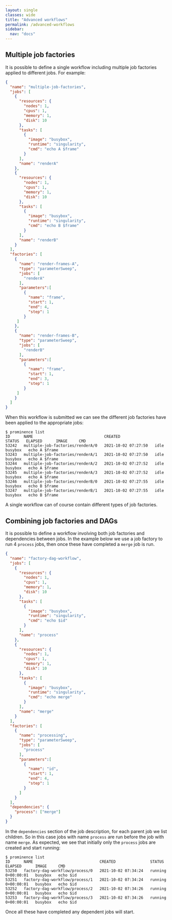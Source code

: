 ```yaml
---
layout: single
classes: wide
title: "Advanced workflows"
permalink: /advanced-workflows
sidebar:
  nav: "docs"
---
```


## Multiple job factories
It is possible to define a single workflow including multiple job factories applied to different jobs. For example:
```json
{
  "name": "multiple-job-factories",
  "jobs": [
    {
      "resources": {
        "nodes": 1,
        "cpus": 1,
        "memory": 1,
        "disk": 10
      },
      "tasks": [
        {
          "image": "busybox",
          "runtime": "singularity",
          "cmd": "echo A $frame"
        }
      ],
      "name": "renderA"
    },
    {
      "resources": {
        "nodes": 1,
        "cpus": 1,
        "memory": 1,
        "disk": 10
      },
      "tasks": [
        {
          "image": "busybox",
          "runtime": "singularity",
          "cmd": "echo B $frame"
        }
      ],
      "name": "renderB"
    }
  ],
  "factories": [
    {
      "name": "render-frames-A",
      "type": "parameterSweep",
      "jobs": [
        "renderA"
      ],
      "parameters":[
        {
          "name": "frame",
          "start": 1,
          "end": 4,
          "step": 1
        }
     ]
    },
    {
      "name": "render-frames-B",
      "type": "parameterSweep",
      "jobs": [
        "renderB"
      ],
      "parameters":[
        {
          "name": "frame",
          "start": 1,
          "end": 3,
          "step": 1
        }
     ]
    }
  ]
}
```
When this workflow is submitted we can see the different job factories have been applied to the appropriate jobs:
```
$ prominence list
ID      NAME                               CREATED               STATUS   ELAPSED      IMAGE     CMD          
53242   multiple-job-factories/renderA/0   2021-10-02 07:27:50   idle                  busybox   echo A $frame
53243   multiple-job-factories/renderA/1   2021-10-02 07:27:50   idle                  busybox   echo A $frame
53244   multiple-job-factories/renderA/2   2021-10-02 07:27:52   idle                  busybox   echo A $frame
53245   multiple-job-factories/renderA/3   2021-10-02 07:27:52   idle                  busybox   echo A $frame
53246   multiple-job-factories/renderB/0   2021-10-02 07:27:55   idle                  busybox   echo B $frame
53247   multiple-job-factories/renderB/1   2021-10-02 07:27:55   idle                  busybox   echo B $frame
```

A single workflow can of course contain different types of job factories.

## Combining job factories and DAGs
It is possible to define a workflow involving both job factories and dependencies between jobs. In the example below we use a job factory to
run 4 `process` jobs, then once these have completed a `merge` job is run.
```json
{
  "name": "factory-dag-workflow",
  "jobs": [
    {
      "resources": {
        "nodes": 1,
        "cpus": 1,
        "memory": 1,
        "disk": 10
      },
      "tasks": [
        {
          "image": "busybox",
          "runtime": "singularity",
          "cmd": "echo $id"
        }
      ],
      "name": "process"
    },
    {
      "resources": {
        "nodes": 1,
        "cpus": 1,
        "memory": 1,
        "disk": 10
      },
      "tasks": [
        {
          "image": "busybox",
          "runtime": "singularity",
          "cmd": "echo merge"
        }
      ],
      "name": "merge"
    }
  ],
  "factories": [
    {
      "name": "processing",
      "type": "parameterSweep",
      "jobs": [
        "process"
      ],
      "parameters":[
        {
          "name": "id",
          "start": 1,
          "end": 4,
          "step": 1
        }
      ]
    }
  ],
  "dependencies": {
    "process": ["merge"]
  }
}
```
In the `dependencies` section of the job description, for each parent job we list children. So in this case jobs with name `process` are run before
the job with name `merge`. As expected, we see that initially only the `process` jobs are created and start running:
```
$ prominence list
ID      NAME                             CREATED               STATUS    ELAPSED      IMAGE     CMD     
53250   factory-dag-workflow/process/0   2021-10-02 07:34:24   running   0+00:00:01   busybox   echo $id
53251   factory-dag-workflow/process/1   2021-10-02 07:34:24   running   0+00:00:01   busybox   echo $id
53252   factory-dag-workflow/process/2   2021-10-02 07:34:26   running   0+00:00:01   busybox   echo $id
53253   factory-dag-workflow/process/3   2021-10-02 07:34:26   running   0+00:00:01   busybox   echo $id
```
Once all these have completed any dependent jobs will start.
